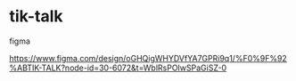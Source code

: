 # tik-talk

figma

https://www.figma.com/design/oGHQigWHYDVfYA7GPRi9q1/%F0%9F%92%ABTIK-TALK?node-id=30-6072&t=WblRsPOIwSPaGiSZ-0
